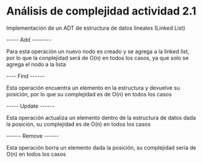 # Análisis de complejidad actividad 2.1

Implementación de un ADT de estructura de datos lineales (Linked List)

-----   Add  --------

Para esta operación un nuevo nodo es creado y se agrega  a la linked list, por lo que la conplejidad será de O(n) en todos los casos,
ya que solo se agrega el nodo a la lista

----   Find    ------

Esta operación encuentra un elemento en la estructura y devuelve su posición, por lo que su complejidad es de O(n) en todos los casos

-----  Update ------

Esta operación actualiza un elemento dentro de la estructura de datos dada la posición, su complejidad es de O(n) en todos los casos 

------ Remove ------

Esta operación borra un elemento dada la posición, su complejidad sería de O(n) en todos los casos
